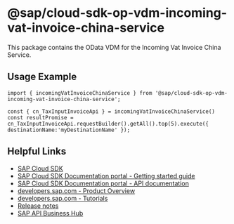 # @sap/cloud-sdk-op-vdm-incoming-vat-invoice-china-service

This package contains the OData VDM for the Incoming Vat Invoice China Service.

## Usage Example
```
import { incomingVatInvoiceChinaService } from '@sap/cloud-sdk-op-vdm-incoming-vat-invoice-china-service';

const { cn_TaxInputInvoiceApi } = incomingVatInvoiceChinaService()
const resultPromise = cn_TaxInputInvoiceApi.requestBuilder().getAll().top(5).execute({ destinationName:'myDestinationName' });

```

## Helpful Links

- [SAP Cloud SDK](https://github.com/SAP/cloud-sdk-js)
- [SAP Cloud SDK Documentation portal - Getting started guide](https://sap.github.io/cloud-sdk/docs/js/getting-started)
- [SAP Cloud SDK Documentation portal - API documentation](https://sap.github.io/cloud-sdk/docs/js/api)
- [developers.sap.com - Product Overview](https://developers.sap.com/topics/cloud-sdk.html)
- [developers.sap.com - Tutorials](https://developers.sap.com/tutorial-navigator.html?tag=software-product:technology-platform/sap-cloud-sdk&tag=tutorial:type/tutorial&tag=programming-tool:javascript)
- [Release notes](https://help.sap.com/doc/2324e9c3b28748a4ae2ad08166d77675/1.0/en-US/js-index.html)
- [SAP API Business Hub](https://api.sap.com/)
